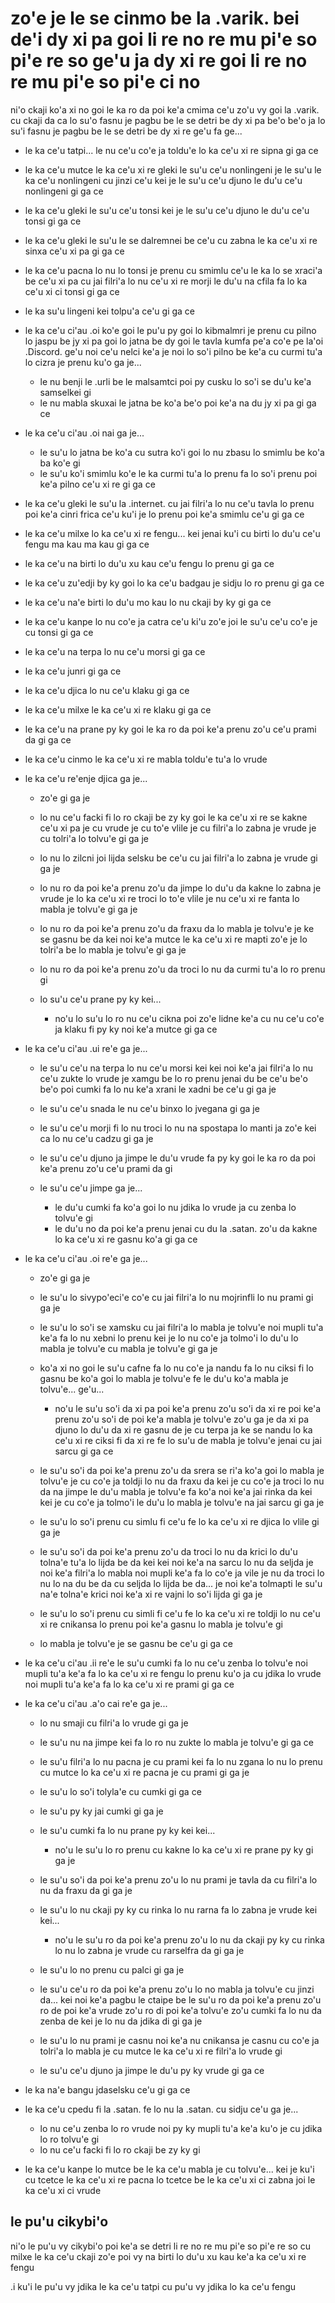 zo'e je le se cinmo be la .varik. bei de'i dy xi pa goi li re no re mu pi'e so pi'e re so ge'u ja dy xi re goi li re no re mu pi'e so pi'e ci no
================================================================================================================================================
ni'o ckaji ko'a xi no goi le ka ro da poi ke'a cmima ce'u zo'u vy goi la .varik. cu ckaji da ca lo su'o fasnu je pagbu be le se detri be dy xi pa be'o be'o ja lo su'i fasnu je pagbu be le se detri be dy xi re ge'u fa ge...

* le ka ce'u tatpi... le nu ce'u co'e ja toldu'e lo ka ce'u xi re sipna gi ga ce
* le ka ce'u mutce le ka ce'u xi re gleki le su'u ce'u nonlingeni je le su'u le ka ce'u nonlingeni cu jinzi ce'u kei je le su'u ce'u djuno le du'u ce'u nonlingeni gi ga ce
* le ka ce'u gleki le su'u ce'u tonsi kei je le su'u ce'u djuno le du'u ce'u tonsi gi ga ce
* le ka ce'u gleki le su'u le se dalremnei be ce'u cu zabna le ka ce'u xi re sinxa ce'u xi pa gi ga ce
* le ka ce'u pacna lo nu lo tonsi je prenu cu smimlu ce'u le ka lo se xraci'a be ce'u xi pa cu jai filri'a lo nu ce'u xi re morji le du'u na cfila fa lo ka ce'u xi ci tonsi gi ga ce
* le ka su'u lingeni kei tolpu'a ce'u gi ga ce
* le ka ce'u ci'au .oi ko'e goi le pu'u py goi lo kibmalmri je prenu cu pilno lo jaspu be jy xi pa goi lo jatna be dy goi le tavla kumfa pe'a co'e pe la'oi .Discord. ge'u noi ce'u nelci ke'a je noi lo so'i pilno be ke'a cu curmi tu'a lo cizra je prenu ku'o ga je...

  * le nu benji le .urli be le malsamtci poi py cusku lo so'i se du'u ke'a samselkei gi
  * le nu mabla skuxai le jatna be ko'a be'o poi ke'a na du jy xi pa gi ga ce

* le ka ce'u ci'au .oi nai ga je...

  * le su'u lo jatna be ko'a cu sutra ko'i goi lo nu zbasu lo smimlu be ko'a ba ko'e gi
  * le su'u ko'i smimlu ko'e le ka curmi tu'a lo prenu fa lo so'i prenu poi ke'a pilno ce'u xi re gi ga ce

* le ka ce'u gleki le su'u la .internet. cu jai filri'a lo nu ce'u tavla lo prenu poi ke'a cinri frica ce'u ku'i je lo prenu poi ke'a smimlu ce'u gi ga ce
* le ka ce'u milxe lo ka ce'u xi re fengu... kei jenai ku'i cu birti lo du'u ce'u fengu ma kau ma kau gi ga ce
* le ka ce'u na birti lo du'u xu kau ce'u fengu lo prenu gi ga ce
* le ka ce'u zu'edji by ky goi lo ka ce'u badgau je sidju lo ro prenu gi ga ce
* le ka ce'u na'e birti lo du'u mo kau lo nu ckaji by ky gi ga ce
* le ka ce'u kanpe lo nu co'e ja catra ce'u ki'u zo'e joi le su'u ce'u co'e je cu tonsi gi ga ce
* le ka ce'u na terpa lo nu ce'u morsi gi ga ce
* le ka ce'u junri gi ga ce
* le ka ce'u djica lo nu ce'u klaku gi ga ce
* le ka ce'u milxe le ka ce'u xi re klaku gi ga ce
* le ka ce'u na prane py ky goi le ka ro da poi ke'a prenu zo'u ce'u prami da gi ga ce
* le ka ce'u cinmo le ka ce'u xi re mabla toldu'e tu'a lo vrude
* le ka ce'u re'enje djica ga je...

  * zo'e gi ga je
  * lo nu ce'u facki fi lo ro ckaji be zy ky goi le ka ce'u xi re se kakne ce'u xi pa je cu vrude je cu to'e vlile je cu filri'a lo zabna je vrude je cu tolri'a lo tolvu'e gi ga je
  * lo nu lo zilcni joi lijda selsku be ce'u cu jai filri'a lo zabna je vrude gi ga je
  * lo nu ro da poi ke'a prenu zo'u da jimpe lo du'u da kakne lo zabna je vrude je lo ka ce'u xi re troci lo to'e vlile je nu ce'u xi re fanta lo mabla je tolvu'e gi ga je
  * lo nu ro da poi ke'a prenu zo'u da fraxu da lo mabla je tolvu'e je ke se gasnu be da kei noi ke'a mutce le ka ce'u xi re mapti zo'e je lo tolri'a be lo mabla je tolvu'e gi ga je
  * lo nu ro da poi ke'a prenu zo'u da troci lo nu da curmi tu'a lo ro prenu gi
  * lo su'u ce'u prane py ky kei...

    * no'u lo su'u lo ro nu ce'u cikna poi zo'e lidne ke'a cu nu ce'u co'e ja klaku fi py ky noi ke'a mutce gi ga ce

* le ka ce'u ci'au .ui re'e ga je...

  * le su'u ce'u na terpa lo nu ce'u morsi kei kei noi ke'a jai filri'a lo nu ce'u zukte lo vrude je xamgu be lo ro prenu jenai du be ce'u be'o be'o poi cumki fa lo nu ke'a xrani le xadni be ce'u gi ga je
  * le su'u ce'u snada le nu ce'u binxo lo jvegana gi ga je
  * le su'u ce'u morji fi lo nu troci lo nu na spostapa lo manti ja zo'e kei ca lo nu ce'u cadzu gi ga je
  * le su'u ce'u djuno ja jimpe le du'u vrude fa py ky goi le ka ro da poi ke'a prenu zo'u ce'u prami da gi
  * le su'u ce'u jimpe ga je...

    * le du'u cumki fa ko'a goi lo nu jdika lo vrude ja cu zenba lo tolvu'e gi
    * le du'u no da poi ke'a prenu jenai cu du la .satan. zo'u da kakne lo ka ce'u xi re gasnu ko'a gi ga ce

* le ka ce'u ci'au .oi re'e ga je...

  * zo'e gi ga je
  * le su'u lo sivypo'eci'e co'e cu jai filri'a lo nu mojrinfli lo nu prami gi ga je
  * le su'u lo so'i se xamsku cu jai filri'a lo mabla je tolvu'e noi mupli tu'a ke'a fa lo nu xebni lo prenu kei je lo nu co'e ja tolmo'i lo du'u lo mabla je tolvu'e cu mabla je tolvu'e gi ga je
  * ko'a xi no goi le su'u cafne fa lo nu co'e ja nandu fa lo nu ciksi fi lo gasnu be ko'a goi lo mabla je tolvu'e fe le du'u ko'a mabla je tolvu'e... ge'u...

    * no'u le su'u so'i da xi pa poi ke'a prenu zo'u so'i da xi re poi ke'a prenu zo'u so'i de poi ke'a mabla je tolvu'e zo'u ga je da xi pa djuno lo du'u da xi re gasnu de je cu terpa ja ke se nandu lo ka ce'u xi re ciksi fi da xi re fe lo su'u de mabla je tolvu'e jenai cu jai sarcu gi ga ce

  * le su'u so'i da poi ke'a prenu zo'u da srera se ri'a ko'a goi lo mabla je tolvu'e je cu co'e ja toldji lo nu da fraxu da kei je cu co'e ja troci lo nu da na jimpe le du'u mabla je tolvu'e fa ko'a noi ke'a jai rinka da kei kei je cu co'e ja tolmo'i le du'u lo mabla je tolvu'e na jai sarcu gi ga je
  * le su'u lo so'i prenu cu simlu fi ce'u fe lo ka ce'u xi re djica lo vlile gi ga je
  * le su'u so'i da poi ke'a prenu zo'u da troci lo nu da krici lo du'u tolna'e tu'a lo lijda be da kei kei noi ke'a na sarcu lo nu da seljda je noi ke'a filri'a lo mabla noi mupli ke'a fa lo co'e ja vile je nu da troci lo nu lo na du be da cu seljda lo lijda be da... je noi ke'a tolmapti le su'u na'e tolna'e krici noi ke'a xi re vajni lo so'i lijda gi ga je
  * le su'u lo so'i prenu cu simli fi ce'u fe lo ka ce'u xi re toldji lo nu ce'u xi re cnikansa lo prenu poi ke'a gasnu lo mabla je tolvu'e gi
  * lo mabla je tolvu'e je se gasnu be ce'u gi ga ce

* le ka ce'u ci'au .ii re'e le su'u cumki fa lo nu ce'u zenba lo tolvu'e noi mupli tu'a ke'a fa lo ka ce'u xi re fengu lo prenu ku'o ja cu jdika lo vrude noi mupli tu'a ke'a fa lo ka ce'u xi re prami gi ga ce

* le ka ce'u ci'au .a'o cai re'e ga je...

  * lo nu smaji cu filri'a lo vrude gi ga je
  * le su'u nu na jimpe kei fa lo ro nu zukte lo mabla je tolvu'e gi ga ce
  * le su'u filri'a lo nu pacna je cu prami kei fa lo nu zgana lo nu lo prenu cu mutce lo ka ce'u xi re pacna je cu prami gi ga je
  * le su'u lo so'i tolyla'e cu cumki gi ga ce
  * le su'u py ky jai cumki gi ga je
  * le su'u cumki fa lo nu prane py ky kei kei...

    * no'u le su'u lo ro prenu cu kakne lo ka ce'u xi re prane py ky gi ga je

  * le su'u so'i da poi ke'a prenu zo'u lo nu prami je tavla da cu filri'a lo nu da fraxu da gi ga je
  * le su'u lo nu ckaji py ky cu rinka lo nu rarna fa lo zabna je vrude kei kei...

    * no'u le su'u ro da poi ke'a prenu zo'u lo nu da ckaji py ky cu rinka lo nu lo zabna je vrude cu rarselfra da gi ga je

  * le su'u lo no prenu cu palci gi ga je
  * le su'u ce'u ro da poi ke'a prenu zo'u lo no mabla ja tolvu'e cu jinzi da... kei noi ke'a pagbu le ctaipe be le su'u ro da poi ke'a prenu zo'u ro de poi ke'a vrude zo'u ro di poi ke'a tolvu'e zo'u cumki fa lo nu da zenba de kei je lo nu da jdika di gi ga je
  * le su'u lo nu prami je casnu noi ke'a nu cnikansa je casnu cu co'e ja tolri'a lo mabla je cu mutce le ka ce'u xi re filri'a lo vrude gi
  * le su'u ce'u djuno ja jimpe le du'u py ky vrude gi ga ce

* le ka na'e bangu jdaselsku ce'u gi ga ce
* le ka ce'u cpedu fi la .satan. fe lo nu la .satan. cu sidju ce'u ga je...

  * lo nu ce'u zenba lo ro vrude noi py ky mupli tu'a ke'a ku'o je cu jdika lo ro tolvu'e gi
  * lo nu ce'u facki fi lo ro ckaji be zy ky gi

* le ka ce'u kanpe lo mutce be le ka ce'u mabla je cu tolvu'e... kei je ku'i cu tcetce le ka ce'u xi re pacna lo tcetce be le ka ce'u xi ci zabna joi le ka ce'u xi ci vrude

## le pu'u cikybi'o
ni'o le pu'u vy cikybi'o poi ke'a se detri li re no re mu pi'e so pi'e re so cu milxe le ka ce'u ckaji zo'e poi vy na birti lo du'u xu kau ke'a ka ce'u xi re fengu

.i ku'i le pu'u vy jdika le ka ce'u tatpi cu pu'u vy jdika lo ka ce'u fengu
